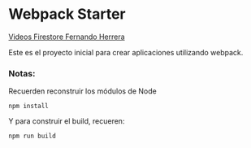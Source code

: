 # Webpack Starter

[Videos Firestore Fernando Herrera](https://youtube.com/playlist?list=PLCKuOXG0bPi29EkcAuVCln9ISbExcQk66)

Este es el proyecto inicial para crear aplicaciones utilizando webpack.

### Notas:
Recuerden reconstruir los módulos de Node
```
npm install
```

Y para construir el build, recueren:
```
npm run build
```
